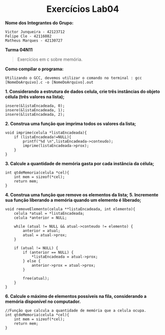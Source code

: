<h1 align="center"> Exercícios Lab04</h1>

**Nome dos Integrantes do Grupo:**
```
Victor Junqueira - 42123712
Felipe Cle - 42116082
Matheus Marques - 42130727
```

**Turma 04N11**



> Exercícios em c sobre memória.


**Como compilar o programa:**

```
Utilizando o GCC, devemos utilizar o comando no terminal : gcc [NomeDoArquivo].c -o [NomeDoArquivo].out
```

**1. Considerando a estrutura de dados celula, crie três instâncias do objeto célula (três valores na lista);**
```
insere(&listaEncadeada, 0);
insere(&listaEncadeada, 1);
insere(&listaEncadeada, 2);
```

**2. Construa uma função que imprima todos os valores da lista;**
```
void imprime(celula *listaEncadeada){
    if (listaEncadeada!=NULL){
        printf("%d \n",listaEncadeada->conteudo);
        imprime(listaEncadeada->prox);
    }
}
```

**3. Calcule a quantidade de memória gasta por cada instância da célula;**
```
int qtdeMemoria(celula *cel){
    int mem = sizeof(*cel);
    return mem;
}
```

**4. Construa uma função que remove os elementos da lista;**
**5. Incremente sua função liberando a memória quando um elemento é liberado;**
```
void removeElemento(celula **listaEncadeada, int elemento){
    celula *atual = *listaEncadeada;
    celula *anterior = NULL;

    while (atual != NULL && atual->conteudo != elemento) {
        anterior = atual;
        atual = atual->prox;
    }

    if (atual != NULL) {
        if (anterior == NULL) {
            *listaEncadeada = atual->prox;
        } else {
            anterior->prox = atual->prox;
        }

        free(atual);
    }
}
```

**6. Calcule o máximo de elementos possíveis na fila, considerando a memória disponível no computador.**
```
//Função que calcula a quantidade de memória que a celula ocupa.
int qtdeMemoria(celula *cel){
    int mem = sizeof(*cel);
    return mem;
}
```
